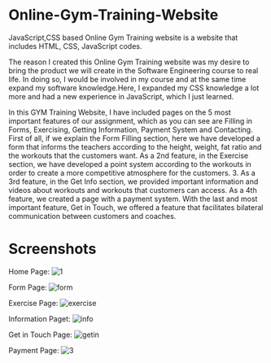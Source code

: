 
# Online-Gym-Training-Website

JavaScript,CSS based Online Gym Training website is a website that includes HTML, CSS, JavaScript codes.

 The reason I created this Online Gym Training website was my desire to bring the product we will create in the Software Engineering course to real life. In doing so, I would be involved in my course and at the same time expand my software knowledge.Here, I expanded my CSS knowledge a lot more and had a new experience in JavaScript, which I just learned.

In this GYM Training Website, I have included pages on the 5 most important features of our assignment, which as you can see are Filling in Forms, Exercising, Getting Information, Payment System and Contacting. First of all, if we explain the Form Filling section, here we have developed a form that informs the teachers according to the height, weight, fat ratio and the workouts that the customers want. As a 2nd feature, in the Exercise section, we have developed a point system according to the workouts in order to create a more competitive atmosphere for the customers. 3. As a 3rd feature, in the Get Info section, we provided important information and videos about workouts and workouts that customers can access. As a 4th feature, we created a page with a payment system. With the last and most important feature, Get in Touch, we offered a feature that facilitates bilateral communication between customers and coaches.


# Screenshots

Home Page:
![1](https://user-images.githubusercontent.com/82098410/233444377-dc68325c-f033-4d0e-abbc-7408554f3e11.PNG)

Form Page:
![form](https://github.com/memodesen/Online-Gym-Training/assets/82098410/f77a7013-e59b-4103-b4c6-c66e73a5f14f)

Exercise Page:
![exercise](https://github.com/memodesen/Online-Gym-Training/assets/82098410/82f3547f-5f7d-4a9b-9b65-32d355ae5733)

Information Paget:
![info](https://github.com/memodesen/Online-Gym-Training/assets/82098410/52c7b430-e203-49f6-bf55-fbb309011742)

Get in Touch Page:
![getin](https://github.com/memodesen/Online-Gym-Training/assets/82098410/7a057cb8-5c64-4f4e-8dde-8cfc36b07f77)

Payment Page:
![3](https://user-images.githubusercontent.com/82098410/233444479-38d7a8a7-b4ad-420e-9c51-14ab22d0f0e4.PNG)

